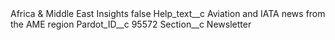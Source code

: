 <?xml version="1.0" encoding="UTF-8"?>
<CustomMetadata xmlns="http://soap.sforce.com/2006/04/metadata" xmlns:xsi="http://www.w3.org/2001/XMLSchema-instance" xmlns:xsd="http://www.w3.org/2001/XMLSchema">
    <label>Africa &amp; Middle East Insights</label>
    <protected>false</protected>
    <values>
        <field>Help_text__c</field>
        <value xsi:type="xsd:string">Aviation and IATA news from the AME region</value>
    </values>
    <values>
        <field>Pardot_ID__c</field>
        <value xsi:type="xsd:string">95572</value>
    </values>
    <values>
        <field>Section__c</field>
        <value xsi:type="xsd:string">Newsletter</value>
    </values>
</CustomMetadata>
